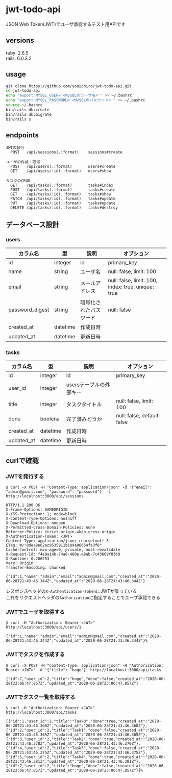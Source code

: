 # jwt-todo-api

JSON Web Token(JWT)でユーザ承認するテスト用APIです

## versions
ruby: 2.6.5<br>
rails: 6.0.3.2

## usage

```bash
git clone https://github.com/youichiro/jwt-todo-api.git
cd jwt-todo-api
echo "export MYSQL_USER='<MySQLのユーザ名>'" >> ~/.bashrc
echo "export MYSQL_PASSWORD='<MySQLのパスワード>'" >> ~/.bashrc
source ~/.bashrc
bin/rails db:create
bin/rails db:migrate
bin/rails s
```

## endpoints

```
JWTの発行
  POST   /api/sessions(.:format)    sessions#create

ユーザの作成・取得
  POST   /api/users(.:format)       users#create
  GET    /api/users/:id(.:format)   users#show

タスクのCRUD
  GET    /api/tasks(.:format)       tasks#index
  POST   /api/tasks(.:format)       tasks#create
  GET    /api/tasks/:id(.:format)   tasks#show
  PATCH  /api/tasks/:id(.:format)   tasks#update
  PUT    /api/tasks/:id(.:format)   tasks#update
  DELETE /api/tasks/:id(.:format)   tasks#destroy
```

## データベース設計

### users

|カラム名|型|説明|オプション|
|---|---|---|---|
|id|integer|id|primary_key|
|name|string|ユーザ名|null: false, limit: 100|
|email|string|メールアドレス|null: false, limit: 100, index: true, unique: true|
|password_digest|string|暗号化されたパスワード|null: false|
|created_at|datetime|作成日時||
|updated_at|datetime|更新日時||

### tasks

|カラム名|型|説明|オプション|
|---|---|---|---|
|id|integer|id|primary_key|
|user_id|integer|usersテーブルの外部キー||
|title|integer|タスクタイトル|null: false, limit: 100|
|done|boolena|完了済みどうか|null: false, default: false|
|created_at|datetime|作成日時||
|updated_at|datetime|更新日時||


## curlで確認

### JWTを発行する

```
$ curl -X POST -H "Content-Type: application/json" -d '{"email": "admin@gmail.com", "password": "password"}' -i http://localhost:3000/api/sessions

HTTP/1.1 200 OK
X-Frame-Options: SAMEORIGIN
X-XSS-Protection: 1; mode=block
X-Content-Type-Options: nosniff
X-Download-Options: noopen
X-Permitted-Cross-Domain-Policies: none
Referrer-Policy: strict-origin-when-cross-origin
X-Authentication-Token: <JWT>
Content-Type: application/json; charset=utf-8
ETag: W/"8dea9e62ac9535911b109a06654fa3f0"
Cache-Control: max-age=0, private, must-revalidate
X-Request-Id: f4e9a14b-74a0-460e-a8ab-7c43609f0360
X-Runtime: 0.206253
Vary: Origin
Transfer-Encoding: chunked

{"id":1,"name":"admin","email":"admin@gmail.com","created_at":"2020-06-28T21:43:46.344Z","updated_at":"2020-06-28T21:43:46.344Z"}
```

レスポンスヘッダの`X-Authentication-Token`にJWTが乗っている<br>
これをリクエストヘッダの`Authorization`に指定することでユーザ承認できる

### JWTでユーザを取得する

```
$ curl -H "Authorization: Bearer <JWT>" http://localhost:3000/api/users/1

{"id":1,"name":"admin","email":"admin@gmail.com","created_at":"2020-06-28T21:43:46.344Z","updated_at":"2020-06-28T21:43:46.344Z"}%
```

### JWTでタスクを作成する

```
$ curl -X POST -H "Content-Type: application/json" -H "Authorization: Bearer <JWT>" -d '{"title": "hoge"}' http://localhost:3000/api/tasks

{"id":7,"user_id":2,"title":"hoge","done":false,"created_at":"2020-06-28T23:06:47.857Z","updated_at":"2020-06-28T23:06:47.857Z"}
```

### JWTでタスク一覧を取得する

```
$ curl -H "Authorization: Bearer <JWT>" http://localhost:3000/api/tasks

[{"id":1,"user_id":2,"title":"Task0","done":true,"created_at":"2020-06-28T21:43:46.360Z","updated_at":"2020-06-28T21:43:46.360Z"},{"id":2,"user_id":2,"title":"Task1","done":false,"created_at":"2020-06-28T21:43:46.365Z","updated_at":"2020-06-28T21:43:46.365Z"},{"id":3,"user_id":2,"title":"Task2","done":true,"created_at":"2020-06-28T21:43:46.370Z","updated_at":"2020-06-28T21:43:46.370Z"},{"id":4,"user_id":2,"title":"Task3","done":false,"created_at":"2020-06-28T21:43:46.375Z","updated_at":"2020-06-28T21:43:46.375Z"},{"id":5,"user_id":2,"title":"Task4","done":true,"created_at":"2020-06-28T21:43:46.381Z","updated_at":"2020-06-28T21:43:46.381Z"},{"id":7,"user_id":2,"title":"hoge","done":false,"created_at":"2020-06-28T23:06:47.857Z","updated_at":"2020-06-28T23:06:47.857Z"}]%
```

